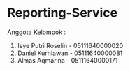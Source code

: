# Reporting-Service

Anggota Kelompok :
  1. Isye Putri Roselin - 05111640000020
  2. Daniel Kurniawan   - 05111640000081
  3. Almas Aqmarina     - 05111640000171
